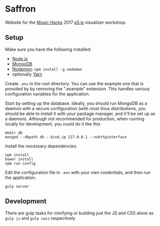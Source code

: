 # Saffron

Website for the [Music Hacks](https://freetailhackers.com/music-hacks/) 2017 [p5.js](https://p5js.org/) visualizer workshop.

## Setup

Make sure you have the following installed:

* [Node.js](https://nodejs.org/en/download/)
* [MongoDB](https://www.mongodb.com/download-center)
* [Nodemon](https://nodemon.io/): `npm install -g nodemon`
* optionally [Yarn](https://yarnpkg.com/lang/en/docs/install/)

Create `.env` in the root directory. You can use the example one that is provided by by removing the ".example" extension. This handles various configuration variables for the application.

Start by setting up the database. Ideally, you should run MongoDB as a daemon with a secure configuration (with most linux distributions, you should be able to install it with your package manager, and it'll be set up as a daemon). Although not recommended for production, when running locally for development, you could do it like this

```
mkdir db
mongod --dbpath db --bind_ip 127.0.0.1 --nohttpinterface
```

Install the necessary dependencies:
```
npm install
bower install
npm run config
```

Edit the configuration file in `.env` with your own credentials, and then run the application:
```
gulp server
```

## Development

There are gulp tasks for minifying or building  just the JS and CSS alone as `gulp js` and `gulp sass` respectively 
